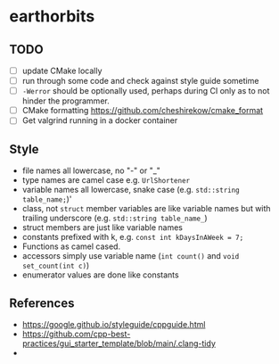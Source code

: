 # earthorbits


## TODO

- [ ] update CMake locally
- [ ] run through some code and check against style guide sometime
- [ ] `-Werror` should be optionally used, perhaps during CI only as to not hinder the programmer.
- [ ] CMake formatting https://github.com/cheshirekow/cmake_format
- [ ] Get valgrind running in a docker container

## Style

* file names all lowercase, no "-" or "_"
* type names are camel case e.g. `UrlShortener`
* variable names all lowercase, snake case (e.g. `std::string table_name;`)'
* class, not `struct` member variables are like variable names but with trailing underscore (e.g. `std::string table_name_`)
* struct members are just like variable names
* constants prefixed with k, e.g. `const int kDaysInAWeek = 7;`
* Functions as camel cased.
* accessors simply use variable name (`int count()` and `void set_count(int c)`)
* enumerator values are done like constants




## References
* https://google.github.io/styleguide/cppguide.html
* https://github.com/cpp-best-practices/gui_starter_template/blob/main/.clang-tidy 
* 